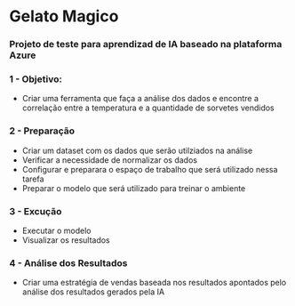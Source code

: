 # **Gelato Magico** #

### Projeto de teste para aprendizad de IA baseado na plataforma Azure ###

### **1 - Objetivo:** ###

- Criar uma ferramenta que faça a análise dos dados e encontre a correlação entre a temperatura e a quantidade de sorvetes vendidos

### **2 - Preparação** ###

- Criar um dataset com os dados que serão utilziados na análise
- Verificar a necessidade de normalizar os dados
- Configurar e preparara o espaço de trabalho que será utilizado nessa tarefa
- Preparar o modelo que será utilizado para treinar o ambiente

### **3 - Excução** ###

- Executar o modelo
- Visualizar os resultados

### **4 - Análise dos Resultados** ###

- Criar uma estratégia de vendas baseada nos resultados apontados pelo análise dos resultados gerados pela IA
